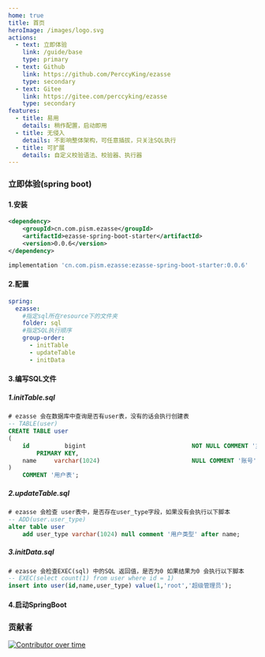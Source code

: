 ```yaml
---
home: true
title: 首页
heroImage: /images/logo.svg
actions:
  - text: 立即体验
    link: /guide/base
    type: primary
  - text: Github
    link: https://github.com/PerccyKing/ezasse
    type: secondary
  - text: Gitee
    link: https://gitee.com/perccyking/ezasse
    type: secondary
features:
  - title: 易用
    details: 稍作配置，启动即用
  - title: 无侵入
    details: 不影响整体架构，可任意插拔，只关注SQL执行
  - title: 可扩展
    details: 自定义校验语法、校验器、执行器
---
```


### 立即体验(spring boot)
#### 1.安装
<CodeGroup>
  <CodeGroupItem title="Maven" active>

```xml
<dependency>
    <groupId>cn.com.pism.ezasse</groupId>
    <artifactId>ezasse-spring-boot-starter</artifactId>
    <version>0.0.6</version>
</dependency>
```
  </CodeGroupItem>

  <CodeGroupItem title="Gradle">

```groovy
implementation 'cn.com.pism.ezasse:ezasse-spring-boot-starter:0.0.6'
```

  </CodeGroupItem>
</CodeGroup>

#### 2.配置
```yaml
spring:
  ezasse:
    #指定sql所在resource下的文件夹
    folder: sql
    #指定SQL执行顺序
    group-order:
      - initTable
      - updateTable
      - initData
```

#### 3.编写SQL文件
##### 1.initTable.sql
```sql
# ezasse 会在数据库中查询是否有user表，没有的话会执行创建表
-- TABLE(user)
CREATE TABLE user
(
    id          bigint                              NOT NULL COMMENT '主键id'
        PRIMARY KEY,
    name     varchar(1024)                          NULL COMMENT '账号'
)
    COMMENT '用户表';
```
##### 2.updateTable.sql
```sql
# ezasse 会检查 user表中，是否存在user_type字段，如果没有会执行以下脚本
-- ADD(user.user_type)
alter table user
    add user_type varchar(1024) null comment '用户类型' after name;
```
##### 3.initData.sql
```sql
# ezasse 会检查EXEC(sql) 中的SQL 返回值，是否为0 如果结果为0 会执行以下脚本
-- EXEC(select count(1) from user where id = 1)
insert into user(id,name,user_type) value(1,'root','超级管理员');
```
#### 4.启动SpringBoot

### 贡献者
[![Contributor over time](https://contributor-overtime-api.git-contributor.com/contributors-svg?chart=contributorOverTime&repo=PerccyKing/ezasse)](https://git-contributor.com?chart=contributorOverTime&repo=PerccyKing/ezasse)
